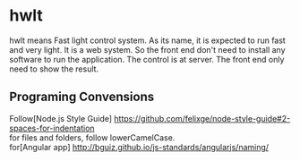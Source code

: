 # hwlt
hwlt means Fast light control system.
As its name, it is expected to run fast and very light.
It is a web system. So the front end don't need to install any software to run the application.
The control is at server. The front end only need to show the result.

## Programing Convensions  
Follow[Node.js Style Guide] https://github.com/felixge/node-style-guide#2-spaces-for-indentation   
  for files and folders, follow lowerCamelCase.  
for[Angular app] http://bguiz.github.io/js-standards/angularjs/naming/
